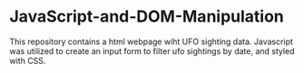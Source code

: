 # JavaScript-and-DOM-Manipulation

This repository contains a html webpage wiht UFO sighting data. Javascript was utilized to create an input form to filter ufo sightings by date, and styled with CSS. 

